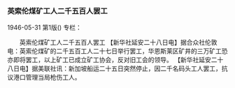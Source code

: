 ### 英索伦煤矿工人二千五百人罢工

1946-05-31
第1版()
专栏：

　　英索伦煤矿工人二千五百人罢工
    【新华社延安二十八日电】据合众社伦敦电：英索伦煤矿的二千五百工人二十七日举行罢工，华恩斯莱区矿井的三万矿工恐亦即将罢工，以上矿工已成立矿工协会，反对旧工会的领导。
    【新华社延安二十八日电】据美联社讯：新加坡船运二十五日突然停止，因二千名码头工人罢工，抗议港口管理当局枪伤工人。
